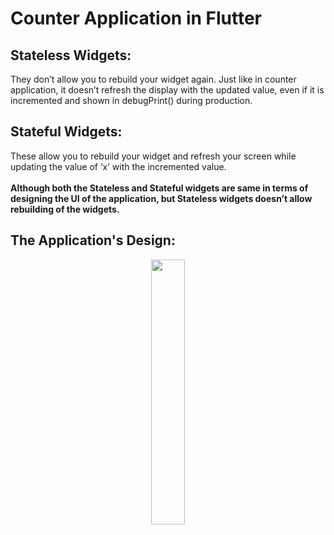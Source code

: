 # Counter Application in Flutter
## Stateless Widgets: 
They don’t allow you to rebuild your widget again. Just like in counter application, it doesn’t refresh the display with the updated value, even if it is incremented and shown in debugPrint() during production.

## Stateful Widgets:
These allow you to rebuild your widget and refresh your screen while updating the value of ‘x’ with the incremented value. <br>
<br>
**Although both the Stateless and Stateful widgets are same in terms of designing the UI of the application, but Stateless widgets doesn’t allow rebuilding of the widgets.**

## The Application's Design:

<p align="center" width="100%">
    <img width="33%" src="https://user-images.githubusercontent.com/59369881/187022252-4656381a-ef28-4fbf-8217-031777506df5.png">
</p>

